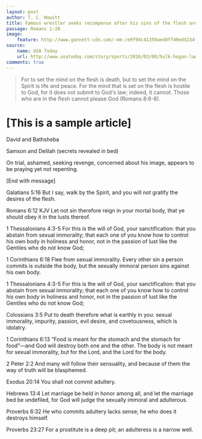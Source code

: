 ```yaml
---
layout: post
author: T. C. Howitt
title: Famous wrestler seeks recompense after his sins of the flesh are revealed
passage: Romans 1:28
image:
    feature: http://www.gannett-cdn.com/-mm-/e9f94c41350ae49ff49edd234fbaabaf654f8b2e/c=154-0-3781-2727&r=x404&c=534x401/local/-/media/2016/03/08/USATODAY/USATODAY/635930476311296509-HULK-HOGAN.JPG
source:
    name: USA Today
    url: http://www.usatoday.com/story/sports/2016/03/08/hulk-hogan-lawsuit-gawker-explicit-testimony/81489558/
comments: true
---
```


> For to set the mind on the flesh is death, but to set the mind on the Spirit is life and peace.  For the mind that is set on the flesh is hostile to God, for it does not submit to God's law; indeed, it cannot.  Those who are in the flesh cannot please God (Romans 8:6-8).

# [This is a sample article]

David and Bathsheba

Samson and Delilah (secrets revealed in bed)

On trial, ashamed, seeking revenge, concerned about his image, appears to be praying yet not repenting.

[End with message]

Galatians 5:16
But I say, walk by the Spirit, and you will not gratify the desires of the flesh.

Romans 6:12 KJV
Let not sin therefore reign in your mortal body, that ye should obey it in the lusts thereof.

1 Thessalonians 4:3-5
For this is the will of God, your sanctification: that you abstain from sexual immorality; that each one of you know how to control his own body in holiness and honor, not in the passion of lust like the Gentiles who do not know God;

1 Corinthians 6:18
Flee from sexual immorality. Every other sin a person commits is outside the body, but the sexually immoral person sins against his own body.

1 Thessalonians 4:3-5
For this is the will of God, your sanctification: that you abstain from sexual immorality; that each one of you know how to control his own body in holiness and honor, not in the passion of lust like the Gentiles who do not know God;

Colossians 3:5
Put to death therefore what is earthly in you: sexual immorality, impurity, passion, evil desire, and covetousness, which is idolatry.

1 Corinthians 6:13
“Food is meant for the stomach and the stomach for food”—and God will destroy both one and the other. The body is not meant for sexual immorality, but for the Lord, and the Lord for the body.

2 Peter 2:2
And many will follow their sensuality, and because of them the way of truth will be blasphemed.

Exodus 20:14
You shall not commit adultery.

Hebrews 13:4
Let marriage be held in honor among all, and let the marriage bed be undefiled, for God will judge the sexually immoral and adulterous.

Proverbs 6:32
He who commits adultery lacks sense; he who does it destroys himself.

Proverbs 23:27
For a prostitute is a deep pit; an adulteress is a narrow well.